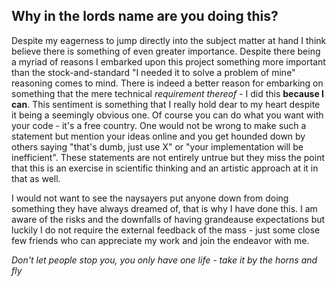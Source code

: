 ## Why in the lords name are you doing this?

Despite my eagerness to jump directly into the subject matter at hand I
think believe there is something of even greater importance. Despite
there being a myriad of reasons I embarked upon this project something
more important than the stock-and-standard "I needed it to solve a
problem of mine" reasoning comes to mind. There is indeed a better
reason for embarking on something that the mere technical *requirement
thereof* - I did this **because I can**. This sentiment is something
that I really hold dear to my heart despite it being a seemingly obvious
one. Of course you can do what you want with your code - it's a free
country. One would not be wrong to make such a statement but mention
your ideas online and you get hounded down by others saying "that's
dumb, just use X" or "your implementation will be inefficient". These
statements are not entirely untrue but they miss the point that this is
an exercise in scientific thinking and an artistic approach at it in
that as well.

I would not want to see the naysayers put anyone down from doing
something they have always dreamed of, that is why I have done this. I
am aware of the risks and the downfalls of having grandeause
expectations but luckily I do not require the external feedback of the
mass - just some close few friends who can appreciate my work and join
the endeavor with me.

*Don't let people stop you, you only have one life - take it by the
horns and fly*
